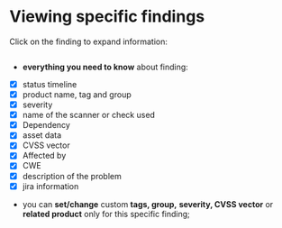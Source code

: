 # Viewing specific findings

Click on the finding to expand information:

<figure><img src="../../.gitbook/assets/find(1).gif" alt=""><figcaption></figcaption></figure>

* **everything you need to know** about finding:&#x20;

<!---->

* [x] status timeline
* [x] product name, tag and group
* [x] severity
* [x] name of the scanner or check used
* [x] Dependency
* [x] asset data
* [x] CVSS vector
* [x] Affected by
* [x] CWE
* [x] description of the problem
* [x] jira information&#x20;

<!---->

* you can **set/change** custom **tags, group,** **severity, CVSS vector** or **related product** only for this specific finding;
